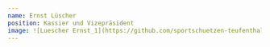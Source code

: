 ```yaml
---
name: Ernst Lüscher
position: Kassier und Vizepräsident
image: ![Luescher Ernst_1](https://github.com/sportschuetzen-teufenthal/website/assets/147444210/368d9071-ddfe-4fb3-a00c-835bfc984cc2)
---
```

